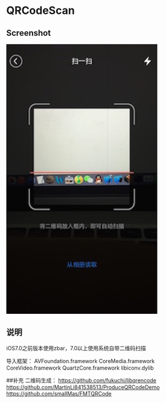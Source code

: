 QRCodeScan
==========

## Screenshot
![screenshot](demo.jpg)      

## 说明

iOS7.0之前版本使用zbar，7.0以上使用系统自带二维码扫描


导入框架：
AVFoundation.framework
CoreMedia.framework
CoreVideo.framework
QuartzCore.framework
libiconv.dylib

##补充
二维码生成：
https://github.com/fukuchi/libqrencode
https://github.com/MartinLi841538513/ProduceQRCodeDemo
https://github.com/smallMas/FMTQRCode